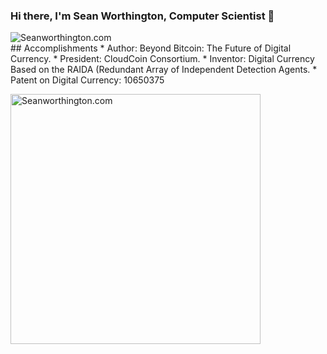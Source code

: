 ### Hi there, I'm Sean Worthington, Computer Scientist 👋

<!--
**worthingtonse/worthingtonse** is a ✨ _special_ ✨ repository because its `README.md` (this file) appears on your GitHub profile.

Here are some ideas to get you started:

- 🔭 I’m currently working on CloudCoin.
- 💬 Ask me about The Theory of Perfect Money...
- 📫 How to reach me: CloudCoin@Protonmail.com
-->

[<img align="left" alt="Seanworthington.com" src="http://seanworthington.com/images/rsf.jpg"/>][website]

<br />
## Accomplishments 
* Author: Beyond Bitcoin: The Future of Digital Currency.
* President: CloudCoin Consortium.
* Inventor: Digital Currency Based on the RAIDA (Redundant Array of Independent Detection Agents. 
* Patent on Digital Currency: 10650375

[<img align="left" alt="Seanworthington.com" width="400px" src="https://cloudcoinconsortium.org/images/jpeg250.jpg" />][website]



[website]: http://Seanworthington.com
